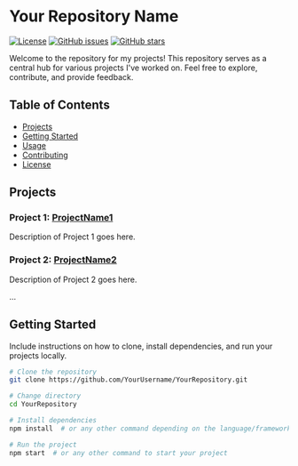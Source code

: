 # Your Repository Name

[![License](https://img.shields.io/badge/license-MIT-blue.svg)](LICENSE)
[![GitHub issues](https://img.shields.io/github/issues/YourUsername/YourRepository)](https://github.com/YourUsername/YourRepository/issues)
[![GitHub stars](https://img.shields.io/github/stars/YourUsername/YourRepository)](https://github.com/YourUsername/YourRepository/stargazers)

Welcome to the repository for my projects! This repository serves as a central hub for various projects I've worked on. Feel free to explore, contribute, and provide feedback.

## Table of Contents
- [Projects](#projects)
- [Getting Started](#getting-started)
- [Usage](#usage)
- [Contributing](#contributing)
- [License](#license)

## Projects

### Project 1: [ProjectName1](link/to/project1)
   Description of Project 1 goes here.

### Project 2: [ProjectName2](link/to/project2)
   Description of Project 2 goes here.

...

## Getting Started

Include instructions on how to clone, install dependencies, and run your projects locally.

```bash
# Clone the repository
git clone https://github.com/YourUsername/YourRepository.git

# Change directory
cd YourRepository

# Install dependencies
npm install  # or any other command depending on the language/framework

# Run the project
npm start  # or any other command to start your project